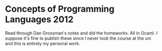 Concepts of Programming Languages 2012
======================================

Read through Dan Grossman's notes and did the homeworks. All in Ocaml.
I suppose it's fine to publish these since I never took the course at 
the uni and this is entirely my personal work.
